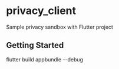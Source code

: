 # privacy_client

Sample privacy sandbox with Flutter project

## Getting Started

flutter build appbundle --debug
